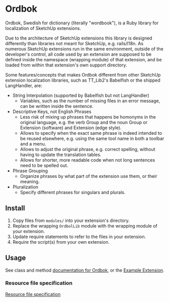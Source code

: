 # Ordbok

Ordbok, Swedish for dictionary (literally "wordbook"), is a Ruby library for
localization of SketchUp extensions.

Due to the architecture of SketchUp extensions this library is designed
differently than libraries not meant for SketchUp, e.g. rails/l18n.
As numerous SketchUp extensions run in the same environment, outside of the
developer's control, all code used by an extension are supposed to be
defined inside the namespace (wrapping module) of that extension, and be
loaded from within that extension's own support directory.

Some features/concepts that makes Ordbok different from other SketchUp
extension localization libraries, such as TT_Lib2's Babelfish or the shipped
LangHandler, are:

- String Interpolation (supported by Babelfish but not LangHandler)
    - Variables, such as the number of missing files in an error message, can be
    written inside the sentence.
- Descriptive Keys, not English Phrases
    - Less risk of mixing up phrases that happens be homonyms in the original
    language, e.g. the verb Group and the noun Group or Extension (software) and
    Extension (edge style).
    - Allows to specify when the exact same phrase is indeed intended to be
    reused elsewhere, e.g. using the same tool name in both a toolbar and a
    menu.
    - Allows to adjust the original phrase, e.g. correct spelling, without having
    to update the translation tables.
    - Allows for shorter, more readable code when not long sentences need
    to be spelled out.
- Phrase Grouping
    - Organize phrases by what part of the extension use them, or their meaning.
- Pluralization
    - Specify different phrases for singulars and plurals.


## Install

1. Copy files from `modules/` into your extension's directory.
2. Replace the wrapping `OrdbolLib` module with the wrapping module of your
extension.
3. Update require statements to refer to the files in your extension.
4. Require the script(s) from your own extension.

## Usage

See class and method [documentation for Ordbok](http://www.rubydoc.info/github/Eneroth3/ordbok/), or the [Example Extension](examples/Hello%20World/).

### Resource file specification

[Resource file specification](lang_specification.md)
